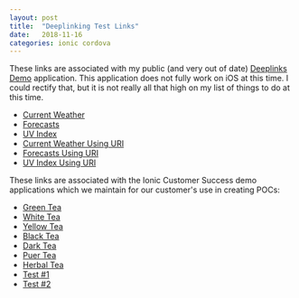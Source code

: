 ```yaml
---
layout: post
title:  "Deeplinking Test Links"
date:   2018-11-16
categories: ionic cordova
---
```


These links are associated with my public (and very out of date) [Deeplinks Demo][PublicDeeplinksDemo] application. This application does not fully work on iOS at this time. I could rectify that, but it is not really all that high on my list of things to do at this time.

- [Current Weather][rootTest]
- [Forecasts][categoriesTest]
- [UV Index][ratingsTest]
- [Current Weather Using URI][rootTestURI]
- [Forecasts Using URI][categoriesTestURI]
- [UV Index Using URI][ratingsTestURI]


These links are associated with the Ionic Customer Success demo applications which we maintain for our customer's use in creating POCs:

- [Green Tea][greenTest]
- [White Tea][whiteTest]
- [Yellow Tea][yellowTest]
- [Black Tea][blackTest]
- [Dark Tea][darkTest]
- [Puer Tea][puerTest]
- [Herbal Tea][herbalTest]
- [Test #1][test1]
- [Test #2][test2]


[PublicDeeplinksDemo]: https://github.com/kensodemann/deeplinks-demo
[categoriesTest]: https://world-of-teas.herokuapp.com/#/categories
[ratingsTest]: https://world-of-teas.herokuapp.com/#/ratings
[rootTest]: https://world-of-teas.herokuapp.com/#
[categoriesTestURI]: kwsweather://world-of-teas.herokuapp.com/#/categories
[ratingsTestURI]: kwsweather://world-of-teas.herokuapp.com/#/ratings
[rootTestURI]: kwsweather://world-of-teas.herokuapp.com/#
[greenTest]: https://cs-demo-deeplink.herokuapp.com/green 
[whiteTest]: https://cs-demo-deeplink.herokuapp.com/white
[yellowTest]: https://cs-demo-deeplink.herokuapp.com/yellow
[blackTest]: https://cs-demo-deeplink.herokuapp.com/black
[darkTest]: https://cs-demo-deeplink.herokuapp.com/dark
[puerTest]: https://cs-demo-deeplink.herokuapp.com/puer
[herbalTest]: https://cs-demo-deeplink.herokuapp.com/herbal
[test1]: https://localhost/auth/callback
[test2]: https://localhost/test